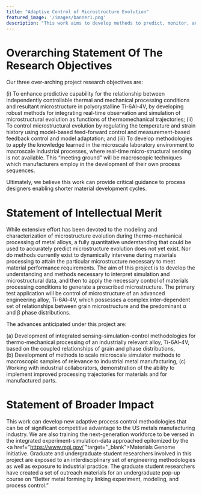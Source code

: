 ```yaml
---
title: "Adaptive Control of Microstructure Evolution"
featured_image: '/images/banner1.png'
description: "This work aims to develop methods to predict, monitor, and control microstructural evolution in real-time during thermomechanical processing of metals in order to optimize properties and reduce the time and cost to develop and adopt new materials in industrial applications."
---
```


# Overarching Statement Of The Research Objectives

Our three over-arching project research objectives are: 

(i) To enhance predictive capability for the relationship between independently controllable thermal and mechanical processing conditions and resultant microstructure in polycrystalline Ti-6Al-4V, by developing robust methods for integrating real-time observation and simulation of microstructural evolution as functions of thermomechanical trajectories;
(ii) To control microstructural evolution by regulating the temperature and strain history using model-based feed-forward control and measurement-based feedback control and model adaptation; and
(iii) To develop methodologies to apply the knowledge learned in the microscale laboratory environment to macroscale industrial processes, where real-time micro-structural sensing is not available. This “meeting ground” will be macroscopic techniques which manufacturers employ in the development of their own process sequences. 

Ultimately, we believe this work can provide critical guidance to process designers enabling shorter material development cycles.  


# Statement of Intellectual Merit

While extensive effort has been devoted to the modeling and characterization of microstructure evolution during thermo-mechanical processing of metal alloys, a fully quantitative understanding that could be used to accurately predict microstructure evolution does not yet exist.   Nor do methods currently exist to dynamically intervene during materials processing to attain the particular microstructure necessary to meet material performance requirements. The aim of this project is to develop the understanding and methods necessary to interpret simulation and microstructural data, and then to apply the necessary control of materials processing conditions to generate a proscribed microstructure.  The primary test application will be control of microstructure of an advanced engineering alloy, Ti-6Al-4V, which possesses a complex inter-dependent set of relationships between grain microstructure and the predominant &alpha; and &beta; phase distributions.

The advances anticipated under this project are: 

(a) Development of integrated sensing-simulation-control methodologies for thermo-mechanical processing of an industrially relevant alloy, Ti-6Al-4V, based on the coupled relationships of grain and phase distributions,  
(b) Development of methods to scale microscale simulator methods to macroscopic samples of relevance to industrial metal manufacturing, 
(c) Working with industrial collaborators, demonstration of the ability to implement improved processing trajectories for materials and for manufactured parts.


# Statement of Broader Impact

This work can develop new adaptive process control methodologies that can be of significant competitive advantage to the US metals manufacturing industry.  We are also training the next-generation workforce to be versed in the integrated experiment-simulation-data approached epitomized by the <a href="https://www.mgi.gov/ "target="_blank">Materials Genome Initiative</a>. Graduate and undergraduate student researchers involved in this project are exposed to an interdisciplinary set of engineering methodologies as well as exposure to industrial practice.  The graduate student researchers have created a set of outreach materials for an undergraduate pop-up course on “Better metal forming by linking experiment, modeling, and process control.”
